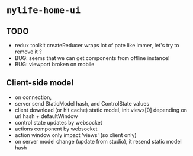 # `mylife-home-ui`

## TODO
 - redux toolkit createReducer wraps lot of pate like immer, let's try to remove it ?
 - BUG: seems that we can get components from offline instance!
 - BUG: viewport broken on mobile

## Client-side model
  
 - on connection, 
  - server send StaticModel hash, and ControlState values
  - client download (or hit cache) static model, init views[0] depending on url hash + defaultWindow
 - control state updates by websocket
 - actions component by websocket
 - action window only impact 'views' (so client only)
 - on server model change (update from studio), it resend static model hash
